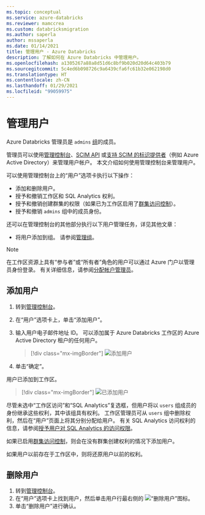 ```yaml
---
ms.topic: conceptual
ms.service: azure-databricks
ms.reviewer: mamccrea
ms.custom: databricksmigration
ms.author: saperla
author: mssaperla
ms.date: 01/14/2021
title: 管理用户 - Azure Databricks
description: 了解如何在 Azure Databricks 中管理用户。
ms.openlocfilehash: a1305267a88a8d51d6c8bf9b020d20d64c403b79
ms.sourcegitcommit: 5c4ed6b098726c9a6439cfa6fc61b32e062198d0
ms.translationtype: HT
ms.contentlocale: zh-CN
ms.lasthandoff: 01/29/2021
ms.locfileid: "99059975"
---
```

# <a name="manage-users"></a>管理用户

Azure Databricks 管理员是 ``admins`` [组](groups.md)的成员。

管理员可以使用[管理控制台](../admin-console.md)、[SCIM API](../../dev-tools/api/latest/scim/index.md) 或[支持 SCIM 的标识提供者](scim/index.md)（例如 Azure Active Directory）来管理用户帐户。 本文介绍如何使用管理控制台来管理用户。

可以使用管理控制台上的“用户”选项卡执行以下操作：

* 添加和删除用户。
* 授予和撤销工作区和 SQL Analytics 权利。
* 授予和撤销创建群集的权限（如果已为工作区启用了[群集访问控制](../../security/access-control/cluster-acl.md)）。
* 授予和撤销 ``admins`` 组中的成员身份。

还可以在管理控制台的其他部分执行以下用户管理任务，详见其他文章：

* 将用户添加到组。 请参阅[管理组](groups.md)。

> [!NOTE]
>
> 在工作区资源上具有“参与者”或“所有者”角色的用户可以通过 Azure 门户以管理员身份登录。 有关详细信息，请参阅[分配帐户管理员](../account-settings/account.md#assign-initial-account-admins)。

## <a name="add-a-user"></a><a id="add-a-user"> </a><a id="add-user"> </a>添加用户

1. 转到[管理控制台](../admin-console.md)。
2. 在“用户”选项卡上，单击“添加用户”。
3. 输入用户电子邮件地址 ID。 可以添加属于 Azure Databricks 工作区的 Azure Active Directory 租户的任何用户。

   > [!div class="mx-imgBorder"]
   > ![添加用户](../../_static/images/admin-settings/users-email-azure.png)

4. 单击“确定”。

用户已添加到工作区。

> [!div class="mx-imgBorder"]
> ![已添加用户](../../_static/images/admin-settings/add-user.png)

尽管未选中“工作区访问”和“SQL Analytics”复选框，但用户将以 ``users`` 组成员的身份继承这些权利，其中该组具有权利。 工作区管理员可从 ``users`` 组中删除权利，然后在“用户”页面上将其分别分配给用户。 有关 SQL Analytics 访问权利的信息，请参阅[授予用户对 SQL Analytics 的访问权限](../../sql/admin/users-groups.md#sqla-user)。

如果已启用[群集访问控制](../../security/access-control/cluster-acl.md)，则会在没有群集创建权利的情况下添加用户。

如果用户以前存在于工作区中，则将还原用户以前的权利。

## <a name="remove-a-user"></a><a id="remove-a-user"> </a><a id="remove-user"> </a>删除用户

1. 转到[管理控制台](../admin-console.md)。
2. 在“用户”选项卡上找到用户，然后单击用户行最右侧的 ![“删除用户”图标](../../_static/images/admin-settings/remove-user.png)。
3. 单击“删除用户”进行确认。